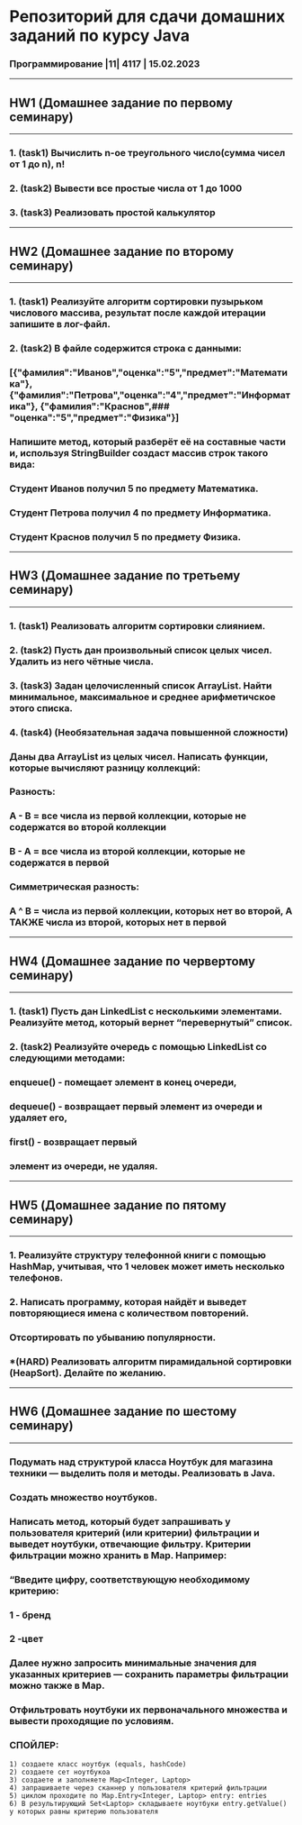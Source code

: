 # Репозиторий для сдачи домашних заданий по курсу Java

### Программирование |11| 4117 | 15.02.2023

---

## HW1 (Домашнее задание по первому семинару)

---

### 1. (task1) Вычислить n-ое треугольного число(сумма чисел от 1 до n), n! 
### 2. (task2) Вывести все простые числа от 1 до 1000 
### 3. (task3) Реализовать простой калькулятор

---


## HW2 (Домашнее задание по второму семинару) 

---

### 1. (task1) Реализуйте алгоритм сортировки пузырьком числового массива, результат после каждой итерации запишите в лог-файл. 
### 2. (task2) В файле содержится строка с данными:
###    [{"фамилия":"Иванов","оценка":"5","предмет":"Математика"}, {"фамилия":"Петрова","оценка":"4","предмет":"Информатика"}, {"фамилия":"Краснов",###    "оценка":"5","предмет":"Физика"}]
###    Напишите метод, который разберёт её на составные части и, используя StringBuilder создаст массив строк такого вида:
###    Студент Иванов получил 5 по предмету Математика.
###    Студент Петрова получил 4 по предмету Информатика.
###    Студент Краснов получил 5 по предмету Физика.

---

## HW3 (Домашнее задание по третьему семинару)

---

### 1. (task1) Реализовать алгоритм сортировки слиянием.
### 2. (task2) Пусть дан произвольный список целых чисел. Удалить из него чётные числа.
### 3. (task3) Задан целочисленный список ArrayList. Найти минимальное, максимальное и среднее арифметичское этого списка.
### 4. (task4)  (Необязательная задача повышенной сложности)
###    Даны два ArrayList из целых чисел. Написать функции, которые вычисляют разницу коллекций:
###    Разность:
###    A - B = все числа из первой коллекции, которые не содержатся во второй коллекции
###    B - A = все числа из второй коллекции, которые не содержатся в первой
###    Симметрическая разность:
###    A ^ B = числа из первой коллекции, которых нет во второй, А ТАКЖЕ числа из второй, которых нет в первой

---

## HW4 (Домашнее задание по червертому семинару)

---

### 1. (task1) Пусть дан LinkedList с несколькими элементами. Реализуйте метод, который вернет “перевернутый” список.
### 2. (task2) Реализуйте очередь с помощью LinkedList со следующими методами:
###    enqueue() - помещает элемент в конец очереди, 
###    dequeue() - возвращает первый элемент из очереди и удаляет его, 
###    first() - возвращает первый 
###    элемент из очереди, не удаляя.

---

## HW5 (Домашнее задание по пятому семинару)

---

### 1. Реализуйте структуру телефонной книги с помощью HashMap, учитывая, что 1 человек может иметь несколько телефонов.
<!-- Иван Иванов 
Светлана Петрова
Кристина Белова
Анна Мусина
Анна Крутова
Иван Юрин
Петр Лыков
Павел Чернов
Иван Иванов
Петр Чернышов
Мария Федорова
Марина Светлова
Мария Савина
Иван Иванов
Мария Рыкова
Анна Крутова
Марина Лугова
Анна Владимирова
Петр Лыков
Иван Мечников
Петр Петин
Петр Лыков
Иван Ежов -->
### 2. Написать программу, которая найдёт и выведет повторяющиеся имена с количеством повторений.
### Отсортировать по убыванию популярности.
### *(HARD) Реализовать алгоритм пирамидальной сортировки (HeapSort). Делайте по желанию.

---

## HW6 (Домашнее задание по шестому семинару)

---

### Подумать над структурой класса Ноутбук для магазина техники — выделить поля и методы. Реализовать в Java.
### Создать множество ноутбуков.
### Написать метод, который будет запрашивать у пользователя критерий (или критерии) фильтрации и выведет ноутбуки, отвечающие фильтру. Критерии фильтрации можно хранить в Map. Например:
### “Введите цифру, соответствующую необходимому критерию:
### 1 - бренд
### 2 -цвет
### Далее нужно запросить минимальные значения для указанных критериев — сохранить параметры фильтрации можно также в Map.
### Отфильтровать ноутбуки их первоначального множества и вывести проходящие по условиям.
### СПОЙЛЕР:
    1) создаете класс ноутбук (equals, hashCode)
    2) создаете сет ноутбукоа
    3) создаете и заполняете Map<Integer, Laptop>
    4) запрашиваете через сканнер у пользователя критерий фильтрации
    5) циклом проходите по Map.Entry<Integer, Laptop> entry: entries
    6) В результирующий Set<Laptop> складываете ноутбуки entry.getValue() у которых равны критерию пользователя



